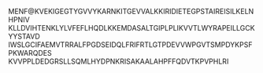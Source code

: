 MENF@KVEKIGEGTYGVVYKARNKITGEVVALKKIRIDIETEGPSTAIREISILKELNHPNIV
KLLDVIHTENKLYLVFEFLHQDLKKEMDASALTGIPLPLIKVVTLWYRAPEILLGCKYYSTAVD
IWSLGCIFAEMVTRRALFPGDSEIDQLFRIFRTLGTPDEVVWPGVTSMPDYKPSFPKWARQDES
KVVPPLDEDGRSLLSQMLHYDPNKRISAKAALAHPFFQDVTKPVPHLRI
